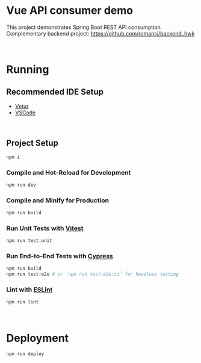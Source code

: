 # Vue API consumer demo
This project demonstrates Spring Boot REST API consumption.  
Complementary backend project: https://github.com/romansj/backend_hwk



<br>

# Running

## Recommended IDE Setup
* [Vetur](https://marketplace.visualstudio.com/items?itemName=octref.vetur)
* [VSCode](https://code.visualstudio.com/) 

<br>

## Project Setup

```sh
npm i
```

### Compile and Hot-Reload for Development

```sh
npm run dev
```

### Compile and Minify for Production

```sh
npm run build
```

### Run Unit Tests with [Vitest](https://vitest.dev/)

```sh
npm run test:unit
```

### Run End-to-End Tests with [Cypress](https://www.cypress.io/)

```sh
npm run build
npm run test:e2e # or `npm run test:e2e:ci` for headless testing
```

### Lint with [ESLint](https://eslint.org/)

```sh
npm run lint
```

<br>

# Deployment
```sh
npm run deploy
```


